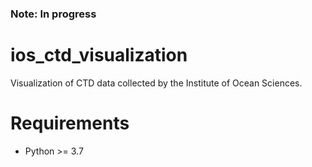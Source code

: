 ### Note: In progress

# ios_ctd_visualization
Visualization of CTD data collected by the Institute of Ocean Sciences.

# Requirements
* Python >= 3.7
